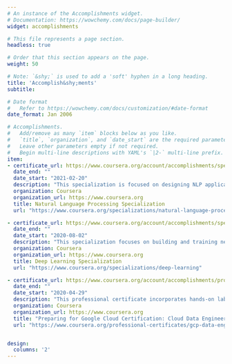 ```yaml
---
# An instance of the Accomplishments widget.
# Documentation: https://wowchemy.com/docs/page-builder/
widget: accomplishments

# This file represents a page section.
headless: true

# Order that this section appears on the page.
weight: 50

# Note: `&shy;` is used to add a 'soft' hyphen in a long heading.
title: 'Accomplish&shy;ments'
subtitle:

# Date format
#   Refer to https://wowchemy.com/docs/customization/#date-format
date_format: Jan 2006

# Accomplishments.
#   Add/remove as many `item` blocks below as you like.
#   `title`, `organization`, and `date_start` are the required parameters.
#   Leave other parameters empty if not required.
#   Begin multi-line descriptions with YAML's `|2-` multi-line prefix.
item:
- certificate_url: https://www.coursera.org/account/accomplishments/specialization/4WDHAMZWVYPC
  date_end: ""
  date_start: "2021-02-20"
  description: "This specialization is focused on designing NLP applications that perform question-answering and sentiment analysis, creating tools to translate languages and summarize text, and even build chatbots."
  organization: Coursera
  organization_url: https://www.coursera.org
  title: Natural Language Processing Specialization
  url: "https://www.coursera.org/specializations/natural-language-processing"

- certificate_url: https://www.coursera.org/account/accomplishments/specialization/PAP9JB77Z6N3
  date_end: ""
  date_start: "2020-08-02"
  description: "This specialization focuses on building and training neural network architectures such as Convolutional Neural Networks, Recurrent Neural Networks, LSTMs, Transformers, and how to make them better with strategies such as Dropout, BatchNorm, Xavier/He initialization, and more."
  organization: Coursera
  organization_url: https://www.coursera.org
  title: Deep Learning Specialization
  url: "https://www.coursera.org/specializations/deep-learning"

- certificate_url: https://www.coursera.org/account/accomplishments/professional-cert/PSQ5B9FVALG3
  date_end: ""
  date_start: "2020-04-29"
  description: "This professional certificate incorporates hands-on labs using Qwiklabs platform. Projects incorporate Google Cloud Platform products used within Qwiklabs. It covers practical hands-on experience with the concepts explained throughout the modules."
  organization: Coursera
  organization_url: https://www.coursera.org
  title: "Preparing for Google Cloud Certification: Cloud Data Engineer Specialization"
  url: "https://www.coursera.org/professional-certificates/gcp-data-engineering"


design:
  columns: '2' 
---
```

